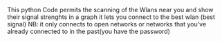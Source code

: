 This python Code permits the scanning of the Wlans near you and show their signal strenghts in a graph
it lets you connect to the best wlan (best signal)
NB: it only connects to open networks or networks that you've already connected to in the past(you have the password)
